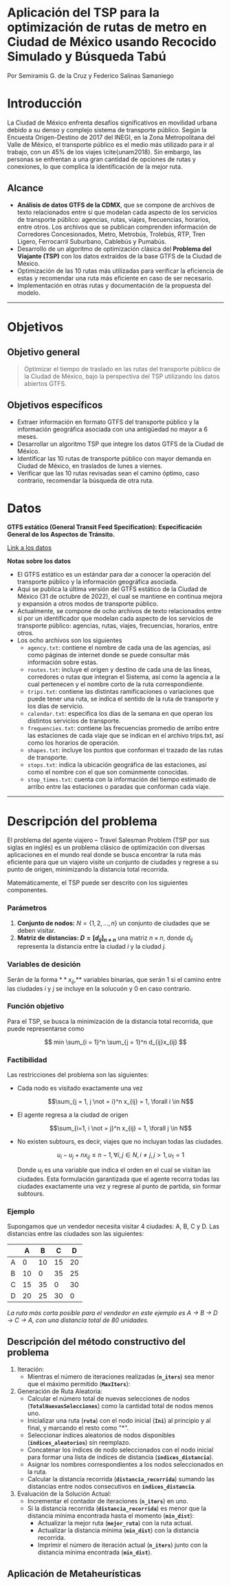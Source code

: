 # Aplicación del TSP para la optimización de rutas de metro en Ciudad de México usando Recocido Simulado y Búsqueda Tabú
Por Semiramís G. de la Cruz y Federico Salinas Samaniego 

# Introducción

La Ciudad de México enfrenta desafíos significativos en movilidad urbana debido a su denso y complejo sistema de transporte público. Según la Encuesta Origen-Destino de 2017 del INEGI, en la Zona Metropolitana del Valle de México, el transporte público es el medio más utilizado para ir al trabajo, con un 45\% de los viajes \cite{unam2018}. Sin embargo, las personas se enfrentan a una gran cantidad de opciones de rutas y conexiones, lo que complica la identificación de la mejor ruta. 


## Alcance

- **Análisis de datos GTFS de la CDMX**, que se compone de archivos de texto relacionados entre sí que modelan cada aspecto de los servicios de transporte público: agencias, rutas, viajes, frecuencias, horarios, entre otros. Los archivos que se publican comprenden información de Corredores Concesionados, Metro, Metrobús, Trolebús, RTP, Tren Ligero, Ferrocarril Suburbano, Cablebús y Pumabús.
- Desarrollo de un algoritmo de optimización clásica del **Problema del Viajante (TSP)** con los datos extraídos de la base GTFS de la Ciudad de México.
- Optimización de las 10 rutas más utilizadas para verificar la eficiencia de estas y recomendar una ruta más eficiente en caso de ser necesario.
- Implementación en otras rutas y documentación de la propuesta del modelo.

---

# Objetivos

## Objetivo general

> Optimizar el tiempo de traslado en las rutas del transporte público de la Ciudad de México, bajo la perspectiva del TSP utilizando los datos abiertos GTFS.
> 

## Objetivos específicos

- Extraer información en formato GTFS del transporte público y la información geográfica asociada con una antigüedad no mayor a 6 meses.
- Desarrollar un algoritmo TSP que integre los datos GTFS de la Ciudad de México.
- Identificar las 10 rutas de transporte público con mayor demanda en Ciudad de México, en traslados de lunes a viernes.
- Verificar que las 10 rutas revisadas sean el camino óptimo, caso contrario, recomendar la búsqueda de otra ruta.



# Datos

**GTFS estático (General Transit Feed Specification): Especificación General de los Aspectos de Tránsito.**

[Link a los datos](https://datos.cdmx.gob.mx/dataset/gtfs)

**Notas sobre los datos**

- El GTFS estático es un estándar para dar a conocer la operación del transporte público y la información geográfica asociada.
- Aquí se publica la última versión del GTFS estático de la Ciudad de México (31 de octubre de 2022), el cual se mantiene en continua mejora y expansión a otros modos de transporte público.
- Actualmente, se compone de ocho archivos de texto relacionados entre sí por un identificador que modelan cada aspecto de los servicios de transporte público: agencias, rutas, viajes, frecuencias, horarios, entre otros.
- Los ocho archivos son los siguientes
    - `agency.txt`: contiene el nombre de cada una de las agencias, así como páginas de internet donde se puede consultar más información sobre estas.
    - `routes.txt`: incluye el origen y destino de cada una de las líneas, corredores o rutas que integran el Sistema, así como la agencia a la cual pertenecen y el nombre corto de la ruta correspondiente.
    - `trips.txt`: contiene las distintas ramificaciones o variaciones que puede tener una ruta, se indica el sentido de la ruta de transporte y los días de servicio.
    - `calendar.txt`: especifica los días de la semana en que operan los distintos servicios de transporte.
    - `frequencies.txt`: contiene las frecuencias promedio de arribo entre las estaciones de cada viaje que se indican en el archivo trips.txt, así como los horarios de operación.
    - `shapes.txt`: incluye los puntos que conforman el trazado de las rutas de transporte.
    - `stops.txt`: indica la ubicación geográfica de las estaciones, así como el nombre con el que son comúnmente conocidas.
    - `stop_times.txt`: cuenta con la información del tiempo estimado de arribo entre las estaciones o paradas que conforman cada viaje.
 
---
 # Descripción del problema

El problema del agente viajero – Travel Salesman Problem (TSP por sus siglas en inglés) es un problema clásico de optimización con diversas aplicaciones en el mundo real donde se busca encontrar la ruta más eficiente para que un viajero visite un conjunto de ciudades y regrese a su punto de origen, minimizando la distancia total recorrida. 

Matemáticamente, el TSP puede ser descrito con los siguientes componentes.

### Parámetros

1. **Conjunto de nodos:**  $N = \{1, 2, ...,n \}$ un conjunto de ciudades que se deben visitar.
2. **Matriz de distancias: $D = [d_{ij}]_{n \times n}$**  una matriz $n \times n$, donde  $d_{ij}$ representa la distancia entre la ciudad *i* y la ciudad *j.* 

### Variables de desición

Serán de la forma $**x_{ij}$,** variables binarias, que serán 1 si el camino entre las ciudades *i* y *j*  se incluye en la solucuón y 0 en caso contrario.

### Función objetivo

Para el TSP, se busca la minimización de la distancia total recorrida, que puede representarse como

$$
min \sum_{i = 1}^n \sum_{j = 1}^n d_{ij}x_{ij}
$$

### Factibilidad

Las restricciones del problema son las siguientes:

- Cada nodo es visitado exactamente una vez
    
    $$\sum_{j = 1, j \not = i}^n x_{ij} = 1, \forall i \in N$$
    
- El agente regresa a la ciudad de origen
    
    $$\sum_{i=1, i \not = j}^n  x_{ij} = 1, \forall j \in N$$
    
- No existen subtours, es decir, viajes que no incluyan todas las ciudades.
    
    $$u_i - u_j + nx_{ij} \leq n - 1, \forall i,j \in N, i \not = j, j > 1, u_1 = 1$$
    
    Donde $u_i$  es una variable que indica el orden en el cual se visitan las ciudades. Esta formulación garantizada que el agente recorra todas las ciudades exactamente una vez y regrese al punto de partida, sin formar subtours.


### Ejemplo

Supongamos que un vendedor necesita visitar 4 ciudades: A, B, C y D. Las distancias entre las ciudades son las siguientes:

|  | A | B | C | D |
| --- | --- | --- | --- | --- |
| A | 0 | 10 | 15 | 20 |
| B | 10 | 0 | 35 | 25 |
| C | 15 | 35 | 0 | 30 |
| D | 20 | 25 | 30 | 0 |

*La ruta más corta posible para el vendedor en este ejemplo es A → B → D → C → A, con una distancia total de 80 unidades.*

## Descripción del método constructivo del problema

1. Iteración:
    - Mientras el número de iteraciones realizadas (**`n_iters`**) sea menor que el máximo permitido (**`MaxIters`**):
2. Generación de Ruta Aleatoria:
    - Calcular el número total de nuevas selecciones de nodos (**`TotalNuevasSelecciones`**) como la cantidad total de nodos menos uno.
    - Inicializar una ruta (**`ruta`**) con el nodo inicial (**`Ini`**) al principio y al final, y marcando el resto como "*".
    - Seleccionar índices aleatorios de nodos disponibles (**`índices_aleatorios`**) sin reemplazo.
    - Concatenar los índices de nodo seleccionados con el nodo inicial para formar una lista de índices de distancia (**`índices_distancia`**).
    - Asignar los nombres correspondientes a los nodos seleccionados en la ruta.
    - Calcular la distancia recorrida (**`distancia_recorrida`**) sumando las distancias entre nodos consecutivos en **`índices_distancia`**.
3. Evaluación de la Solución Actual:
    - Incrementar el contador de iteraciones (**`n_iters`**) en uno.
    - Si la distancia recorrida (**`distancia_recorrida`**) es menor que la distancia mínima encontrada hasta el momento (**`min_dist`**):
        - Actualizar la mejor ruta (**`mejor_ruta`**) con la ruta actual.
        - Actualizar la distancia mínima (**`min_dist`**) con la distancia recorrida.
        - Imprimir el número de iteración actual (**`n_iters`**) junto con la distancia mínima encontrada (**`min_dist`**).


## Aplicación de Metaheurísticas
